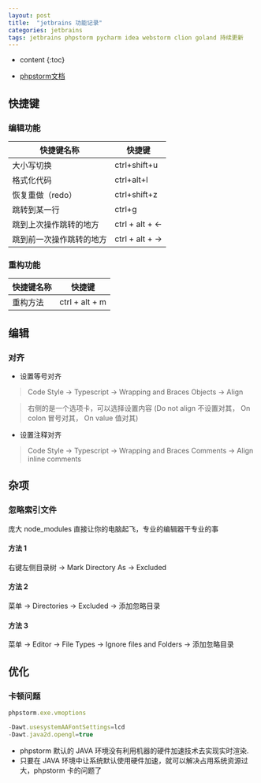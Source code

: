 ```yaml
---
layout: post
title:  "jetbrains 功能记录"
categories: jetbrains
tags: jetbrains phpstorm pycharm idea webstorm clion goland 持续更新
---
```


* content
{:toc}

* [phpstorm文档](https://www.kancloud.cn/ervinhua/phpstorm/441837)

## 快捷键
### 编辑功能
>
| 快捷键名称  | 快捷键  |
| ------------ | ------------ |
|大小写切换|ctrl+shift+u  |
|格式化代码|ctrl+alt+l|
|恢复重做（redo）|ctrl+shift+z|
|跳转到某一行|ctrl+g|
|跳到上次操作跳转的地方 |ctrl + alt + <- | 
|跳到前一次操作跳转的地方 |ctrl + alt + -> |





### 重构功能
>
| 快捷键名称  | 快捷键  |
| ------------ | ------------ |
| 重构方法 | ctrl + alt + m|


## 编辑
### 对齐
* 设置等号对齐
> Code Style -> Typescript -> Wrapping and Braces 
> Objects -> Align

> 右侧的是一个选项卡，可以选择设置内容 
> (Do not align 不设置对其， On colon 冒号对其， On value 值对其)

* 设置注释对齐
> Code Style -> Typescript -> Wrapping and Braces
> Comments -> Align inline comments

## 杂项
### 忽略索引文件
庞大 node_modules 直接让你的电脑起飞，专业的编辑器干专业的事
 
#### 方法 1
右键左侧目录树 -> Mark Directory As -> Excluded

#### 方法 2 
菜单 -> Directories -> Excluded -> 添加忽略目录

#### 方法 3
菜单 -> Editor -> File Types -> Ignore files and Folders -> 添加忽略目录


## 优化
### 卡顿问题
```js
phpstorm.exe.vmoptions

-Dawt.usesystemAAFontSettings=lcd 
-Dawt.java2d.opengl=true 
```
* phpstorm 默认的 JAVA 环境没有利用机器的硬件加速技术去实现实时渲染.
* 只要在 JAVA 环境中让系统默认使用硬件加速，就可以解决占用系统资源过大，phpstorm 卡的问题了
